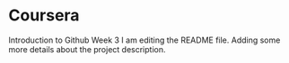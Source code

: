 # Coursera
Introduction to Github Week 3
I am editing the README file. Adding some more details about the project description.
